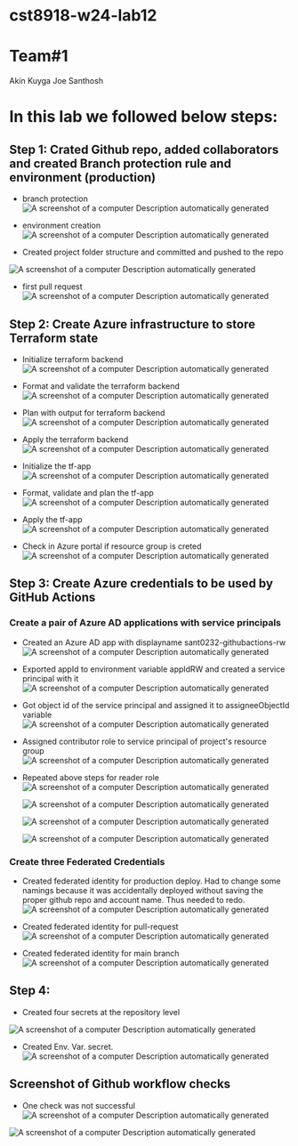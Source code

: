 # cst8918-w24-lab12

# Team#1

Akin Kuyga
Joe Santhosh

# In this lab we followed below steps:

## Step 1: Crated Github repo, added collaborators and created Branch protection rule and environment (production)

- branch protection
  ![A screenshot of a computer Description automatically
generated](./Screenshots/1.png)

- environment creation
  ![A screenshot of a computer Description automatically
generated](./Screenshots/2.png)

- Created project folder structure and committed and pushed to the repo

![A screenshot of a computer Description automatically
generated](./Screenshots/3.png)

- first pull request
  ![A screenshot of a computer Description automatically
generated](./Screenshots/4.png)

## Step 2: Create Azure infrastructure to store Terraform state

- Initialize terraform backend
  ![A screenshot of a computer Description automatically
generated](./Screenshots/5.png)

- Format and validate the terraform backend
  ![A screenshot of a computer Description automatically
generated](./Screenshots/6.png)

- Plan with output for terraform backend
  ![A screenshot of a computer Description automatically
generated](./Screenshots/7.png)

- Apply the terraform backend
  ![A screenshot of a computer Description automatically
generated](./Screenshots/8.png)

- Initialize the tf-app
  ![A screenshot of a computer Description automatically
generated](./Screenshots/9.png)

- Format, validate and plan the tf-app
  ![A screenshot of a computer Description automatically
generated](./Screenshots/10.png)

- Apply the tf-app
  ![A screenshot of a computer Description automatically
generated](./Screenshots/11.png)

- Check in Azure portal if resource group is creted
  ![A screenshot of a computer Description automatically
generated](./Screenshots/12.png)

## Step 3: Create Azure credentials to be used by GitHub Actions

### Create a pair of Azure AD applications with service principals

- Created an Azure AD app with displayname sant0232-githubactions-rw
  ![A screenshot of a computer Description automatically
generated](./Screenshots/13.png)

- Exported appId to environment variable appIdRW and created a service principal with it
  ![A screenshot of a computer Description automatically
generated](./Screenshots/14.png)

- Got object id of the service principal and assigned it to assigneeObjectId variable
  ![A screenshot of a computer Description automatically
generated](./Screenshots/15.png)

- Assigned contributor role to service principal of project's resource group
  ![A screenshot of a computer Description automatically
generated](./Screenshots/16.png)

- Repeated above steps for reader role
  ![A screenshot of a computer Description automatically
generated](./Screenshots/17.png)

  ![A screenshot of a computer Description automatically
generated](./Screenshots/18.png)

  ![A screenshot of a computer Description automatically
generated](./Screenshots/19.png)

  ![A screenshot of a computer Description automatically
generated](./Screenshots/20.png)

### Create three Federated Credentials

- Created federated identity for production deploy. Had to change some namings because it was accidentally deployed without saving the proper github repo and account name. Thus needed to redo.
  ![A screenshot of a computer Description automatically
generated](./Screenshots/21.png)

- Created federated identity for pull-request
  ![A screenshot of a computer Description automatically
generated](./Screenshots/22.png)

- Created federated identity for main branch
  ![A screenshot of a computer Description automatically
generated](./Screenshots/23.png)

## Step 4:

- Created four secrets at the repository level

![A screenshot of a computer Description automatically
generated](./Screenshots/4a.png)

- Created Env. Var. secret.
  ![A screenshot of a computer Description automatically
generated](./Screenshots/4b.png)

## Screenshot of Github workflow checks

- One check was not successful
  ![A screenshot of a computer Description automatically
generated](./Screenshots/pr-checks.png)

![A screenshot of a computer Description automatically
generated](./Screenshots/pr-tf-plan.png)
